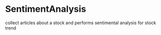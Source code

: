 # SentimentAnalysis
collect articles about a stock and performs sentimental analysis for stock trend
